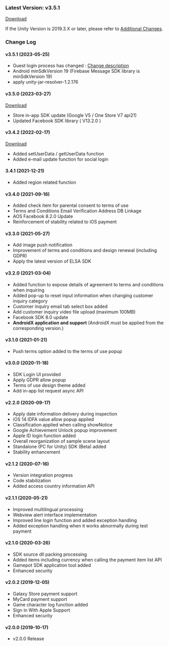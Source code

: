 ### Latest Version: v3.5.1

[Download](https://kr.object.ncloudstorage.com/gamepot/sdk/GAMEPOT_UNITY_SDK_20230620.unitypackage)

If the Unity Version is 2019.3.X or later, please refer to [Additional Changes](https://nbase.atlassian.net/wiki/spaces/gamepotGuide/pages/45154544/Ver+Unity+2.1.1+To+Ver+Unity+2.1.2+Or+New+Version+en).


### Change Log

#### v3.5.1 (2023-05-25)

- Guest login process has changed : [Change description](https://nbase.atlassian.net/wiki/spaces/gamepotGuide/pages/45350925/Ver+3.5.1+Changes+-+Banned+version)
- Android minSdkVersion 19 (Firebase Message SDK library is minSdkVersion 19)
- apply unity-jar-resolver-1.2.176


#### v3.5.0 (2023-03-27)

[Download](https://kr.object.ncloudstorage.com/gamepot/sdk/GAMEPOT_UNITY_SDK_20230331.unitypackage)

- Store in-app SDK update (Google V5 / One Store V7 api21)
- Updated Facebook SDK library ( V13.2.0 )


#### v3.4.2 (2022-02-17)

[Download](https://kr.object.ncloudstorage.com/gamepot/sdk/GAMEPOT_UNITY_SDK_20220217.unitypackage)

- Added setUserData / getUserData function
- Added e-mail update function for social login

#### 3.4.1 (2021-12-21)

- Added region related function

#### v3.4.0 (2021-09-16)
- Added check item for parental consent to terms of use
- Terms and Conditions Email Verification Address DB Linkage
- AOS Facebook 8.2.0 Update
- Reinforcement of stability related to iOS payment

#### v3.3.0 (2021-05-27)

- Add image push notification
- Improvement of terms and conditions and design renewal (including GDPR)
- Apply the latest version of ELSA SDK

#### v3.2.0 (2021-03-04)

- Added function to expose details of agreement to terms and conditions when inquiring
- Added pop-up to reset input information when changing customer inquiry category
- Customer inquiry email tab select box added
- Add customer inquiry video file upload (maximum 100MB)
- Facebook SDK 8.0 update
- **AndroidX application and support** (AndroidX must be applied from the corresponding version.)

#### v3.1.0 (2021-01-21)

- Push terms option added to the terms of use popup

#### v3.0.0 (2020-11-18)

- SDK Login UI provided
- Apply GDPR allow popup
- Terms of use design theme added
- Add in-app list request async API

#### v2.2.0 (2020-09-17)

- Apply date information delivery during inspection
- iOS 14 IDFA value allow popup applied
- Classification applied when calling showNotice
- Google Achievement Unlock popup improvement
- Apple ID login function added
- Overall reorganization of sample scene layout
- Standalone (PC for Unity) SDK (Beta) added
- Stability enhancement

#### v2.1.2 (2020-07-16)

- Version integration progress
- Code stabilization
- Added access country information API

#### v2.1.1 (2020-05-21)

- Improved multilingual processing
- Webview alert interface implementation
- Improved line login function and added exception handling
- Added exception handling when it works abnormally during test payment

#### v2.1.0 (2020-03-26)

- SDK source dll packing processing
- Added items including currency when calling the payment item list API
- Gamepot SDK application tool added
- Enhanced security

#### v2.0.2 (2019-12-05)

- Galaxy Store payment support
- MyCard payment support
- Game character log function added
- Sign in With Apple Support
- Enhanced security

#### v2.0.0 (2019-10-17)

- v2.0.0 Release
